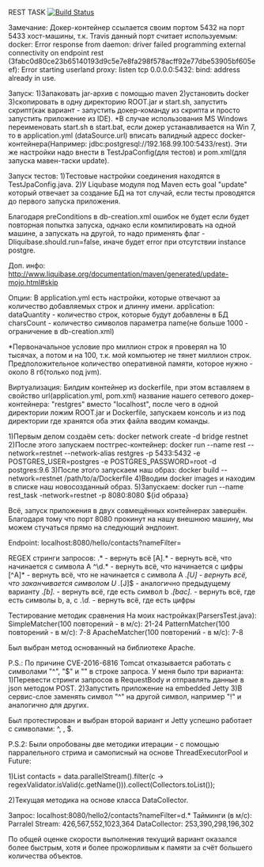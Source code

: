 
REST TASK 
[![Build Status](https://travis-ci.org/Gvo3d/rest_task.svg?branch=master)](https://travis-ci.org/Gvo3d/rest_task/branches)

Замечание:
Докер-контейнер ссылается своим портом 5432 на порт 5433 хост-машины, т.к. Travis данный порт считает используемым:
docker: Error response from daemon: driver failed programming external connectivity on endpoint rest (3fabc0d80ce23b65140193d9c5e7e8fa298f578acff92e77dbe53905bf605eef): Error starting userland proxy: listen tcp 0.0.0.0:5432: bind: address already in use.  

Запуск:
1)Запаковать jar-архив с помощью maven
2)установить docker
3)скопировать в одну директорию ROOT.jar и start.sh, запустить скрипт(как вариант - запустить докер-команду из скрипта и просто запустить приложение из IDE). 
*В случае использования MS Windows переименовать start.sh в start.bat, если докер устанавливается на Win 7, то в application.yml (dataSource.url) вписать валидный адресс docker-контейнера(Например: jdbc:postgresql://192.168.99.100:5433/rest). Эти же настройки надо внести в 
TestJpaConfig(для тестов) и pom.xml(для запуска мавен-таски update).



Запуск тестов:
1)Тестовые настройки соединения находятся в TestJpaConfig.java.
2)У Liqubase модуля под Maven есть goal "update" который отвечает за создание БД на тот случай, если тесты проводятся до первого запуска приложения.

Благодаря preConditions в db-creation.xml ошибок не будет если будет повторная попытка запуска, однако если компилировать на одной машине, а запускать на другой, то надо применять флаг -Dliquibase.should.run=false, иначе будет error при отсутствии instance postgre.

Доп. инфо: http://www.liquibase.org/documentation/maven/generated/update-mojo.html#skip



Опции:
В application.yml есть настройки, которые отвечают за количество добавляемых строк и длинну имени.
application:
  dataQuantity - количество строк, которые будут добавлены в БД
  charsCount - количество символов параметра name(не больше 1000 - ограничение в db-creation.xml)

*Первоначальное условие про миллион строк я проверял на 10 тысячах, а потом и на 100, т.к. мой компьютер не тянет миллион строк. Предположительное количество оперативной памяти, которое нужно - около 8 гб(только под jvm).



Виртуализация:
Билдим контейнер из dockerfilе,
при этом вставляем в свойство url(application.yml, pom.xml) название нашего сетевого докер-контейнера: "restgres" вместо "localhost", после чего в одной директории ложим ROOT.jar и Dockerfile, запускаем консоль и из под директории где хранятся оба этих файла вводим команды.

1)Первым делом создаём сеть: docker network create -d bridge restnet
2)После этого запускаем постгрес-контейнер: docker run --name rest --network=restnet --network-alias restgres -p 5433:5432 -e POSTGRES_USER=postgres -e POSTGRES_PASSWORD=root -d postgres:9.6
3)После этого запускаем наш образ: docker build --network=restnet /path/to/a/Dockerfile
4)Вводим docker images и находим в списке наш новосозданный образ.
5)Запускаем: docker run --name rest_task -network=restnet -p 8080:8080 ${id образа}

Всё, запуск приложения в двух совмещённых контейнерах завершён. Благодаря тому что порт 8080 прокинут на нашу внешнюю машину, мы можем стучаться прямо на следующий эндпоинт.



Endpoint:
localhost:8080/hello/contacts?nameFilter=



REGEX стринги запросов:
.* - вернуть всё
[A].* - вернуть всё, что начинается с символа А
^\d.* - вернуть всё, что начинается с цифры
[^A]* - вернуть всё, что не начинается с символа А
.*[U] - вернуть всё, что заканчивается символом U
.*[J]$ - аналогично предыдущему варианту
.*[b].* - вернуть всё, где есть символ b
.*[bac].* - вернуть всё, где есть символы b, a, c
.*\d.* - вернуть всё, где есть цифры



Тестирование методик сравнения
На моих настройках(ParsersTest.java):
SimpleMatcher(100 повторений - в м/с): 21-24
PatternMatcher(100 повторений - в м/с): 7-8
ApacheMatcher(100 повторений - в м/с): 7-8

Был выбран метод основанный на библиотеке Apache.



P.S.:
По причине CVE-2016-6816 Tomcat отказывается работать с символами "^", "$" и "\" в строке запроса. У меня было три варианта:
1)Перевести стринги запросов в RequestBody и отправлять данные в json методом POST.
2)Запустить приложение на embedded Jetty
3)В сервис-слое заменять символ "^" на другой символ, например "!" и аналогично для других.

Был протестирован и выбран второй вариант и Jetty успешно работает с символами: ^, \, $.



P.S.2:
Были опробованы две методики итерации - с помощью парралельного стрима и самописный на основе ThreadExecutorPool и Future:

1)List<Contact> contacts = data.parallelStream().filter(c -> regexValidator.isValid(c.getName())).collect(Collectors.toList());

2)Текущая методика на основе класса DataCollector.

Запрос: localhost:8080/hello2/contacts?nameFilter=d.*
Тайминги (в м/с):
Parralel Stream: 426,567,552,1023,364
DataCollector: 253,390,298,196,302

По общей оценке скорости выполнения текущий вариант оказался более быстрым, хотя и более прожорливым к памяти за счёт большего количества объектов.